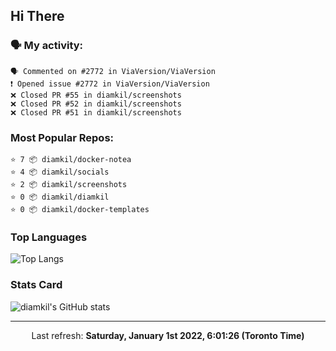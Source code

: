 ## Hi There

### 🗣 My activity:

```
🗣 Commented on #2772 in ViaVersion/ViaVersion
❗️ Opened issue #2772 in ViaVersion/ViaVersion
❌ Closed PR #55 in diamkil/screenshots
❌ Closed PR #52 in diamkil/screenshots
❌ Closed PR #51 in diamkil/screenshots
```

### Most Popular Repos:

```
⭐️ 7 📦 diamkil/docker-notea
⭐️ 4 📦 diamkil/socials
⭐️ 2 📦 diamkil/screenshots
⭐️ 0 📦 diamkil/diamkil
⭐️ 0 📦 diamkil/docker-templates
```

### Top Languages

![Top Langs](https://github-readme-stats.vercel.app/api/top-langs/?username=diamkil&layout=compact&langs_count=10)

### Stats Card

![diamkil's GitHub stats](https://github-readme-stats.vercel.app/api?username=diamkil&count_private=true&show_icons=true)

---

<p align="center">
  Last refresh: 
  <b>Saturday, January 1st 2022, 6:01:26 (Toronto Time)</b>
</p>

